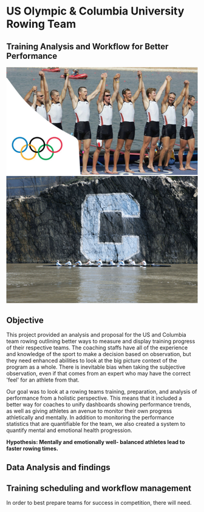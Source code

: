 # US Olympic & Columbia University Rowing Team 
## Training Analysis and Workflow for Better Performance

<img src="Docs/maxresdefault.jpg" width="1000">

<img src='Docs/XXONERGKZXQQXPN.20100412192151.JPG' width='1000'>

## Objective

This project provided an analysis and proposal for the US and Columbia team rowing outlining better ways to measure and display training progress of their respective teams. The coaching staffs have all of the experience and knowledge of the sport to make a decision based on observation, but they need enhanced abilities to look at the big picture context of the program as a whole. There is inevitable bias when taking the subjective observation, even if that comes from an expert who may have the correct 'feel' for an athlete from that. 

Our goal was to look at a rowing teams training, preparation, and analysis of performance from a holistic perspective. This means that it included a better way for coaches to unify dashboards showing performance trends, as well as giving athletes an avenue to monitor their own progress athletically and mentally. In addition to monitoring the performance statistics that are quantifiable for the team, we also created a system to quantify mental and emotional health progression. 

**Hypothesis: Mentally and emotionally well- balanced athletes lead to faster rowing times.**

## Data Analysis and findings

## Training scheduling and workflow management 
In order to best prepare teams for success in competition, there will need. 

